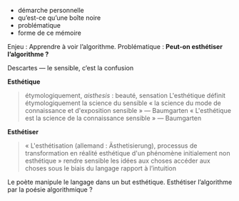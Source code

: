+ démarche personnelle
+ qu’est-ce qu’une boîte noire
+ problématique
+ forme de ce mémoire


Enjeu : Apprendre à voir l’algorithme.
Problématique : **Peut-on esthétiser l’algorithme ?**


Descartes — le sensible, c’est la confusion


**Esthétique**
> étymologiquement, *aisthesis* : beauté, sensation
> L'esthétique définit étymologiquement la science du sensible
> « la science du mode de connaissance et d'exposition sensible » — Baumgarten
> « L'esthétique est la science de la connaissance sensible » — Baumgarten


**Esthétiser**
> « L'esthétisation (allemand : Ästhetisierung), processus de transformation en réalité esthétique d'un phénomène initialement non esthétique »
> rendre sensible les idées aux choses
> accéder aux choses sous le biais du langage
> rapport à l’intuition


Le poète manipule le langage dans un but esthétique. Esthétiser l’algorithme par la poésie algorithmique ?